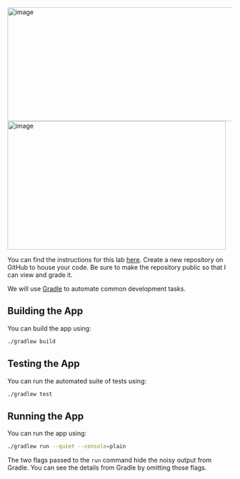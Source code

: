 <img width="1031" height="255" alt="image" src="https://github.com/user-attachments/assets/d7e57d60-fab3-4c5e-9383-d01d9c1014f4" />

<img width="489" height="288" alt="image" src="https://github.com/user-attachments/assets/6768a2ce-8512-4cd7-b33a-0dc1145d2ab2" />

You can find the instructions for this lab [here](https://morethanequations.com/Computer-Science/Labs/Well-That's-Just-Prime). Create a new repository on GitHub to house your code. Be sure to make the repository public so that I can view and grade it.

We will use [Gradle](https://gradle.org/) to automate common development tasks.

## Building the App

You can build the app using:

```bash
./gradlew build
```

## Testing the App

You can run the automated suite of tests using:

```bash
./gradlew test
```

## Running the App

You can run the app using:

```bash
./gradlew run --quiet --console=plain
```

The two flags passed to the `run` command hide the noisy output from Gradle. You can see the details from Gradle by omitting those flags.
